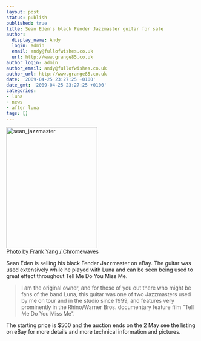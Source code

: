 ```yaml
---
layout: post
status: publish
published: true
title: Sean Eden's black Fender Jazzmaster guitar for sale
author:
  display_name: Andy
  login: admin
  email: andy@fullofwishes.co.uk
  url: http://www.grange85.co.uk
author_login: admin
author_email: andy@fullofwishes.co.uk
author_url: http://www.grange85.co.uk
date: '2009-04-25 23:27:25 +0100'
date_gmt: '2009-04-25 23:27:25 +0100'
categories:
- luna
- news
- after luna
tags: []
---
```

<div class="imagebox-a"><a href="http://www.chromewaves.net/concertPhotos.php?concert=luna2&#038;id=09"><img src="http://www.fullofwishes.co.uk/wp/wp-content/uploads/2009/04/sean_jazzmaster.jpg" alt="sean_jazzmaster" title="sean_jazzmaster" width="240" height="320" class="alignnone size-full wp-image-1197" /></a><br/><a href="http://www.chromewaves.net/concertPhotos.php?concertPhotosID=65">Photo by Frank Yang / Chromewaves</a></div>
<p>Sean Eden is <span class="removed_link" title="http://cgi.ebay.com/ws/eBayISAPI.dll?ViewItem&amp;item=260399835875">selling his black Fender Jazzmaster on eBay</span>. The guitar was used extensively while he played with Luna and can be seen being used to great effect throughout Tell Me Do You Miss Me. </p>
<blockquote><p>I am the original owner, and for those of you out there who might be fans of the band Luna, this guitar was one of two Jazzmasters used by me on tour and in the studio since 1999, and features very prominently in the Rhino/Warner Bros. documentary feature film "Tell Me Do You Miss Me".</p></blockquote>
<p>The starting price is $500 and the auction ends on the 2 May <span class="removed_link" title="http://cgi.ebay.com/ws/eBayISAPI.dll?ViewItem&amp;item=260399835875">see the listing on eBay</span> for more details and more technical information and pictures.</p>
